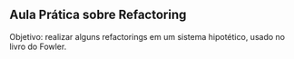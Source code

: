 ## Aula Prática sobre Refactoring

Objetivo: realizar alguns refactorings em um sistema hipotético, usado no livro do Fowler.
